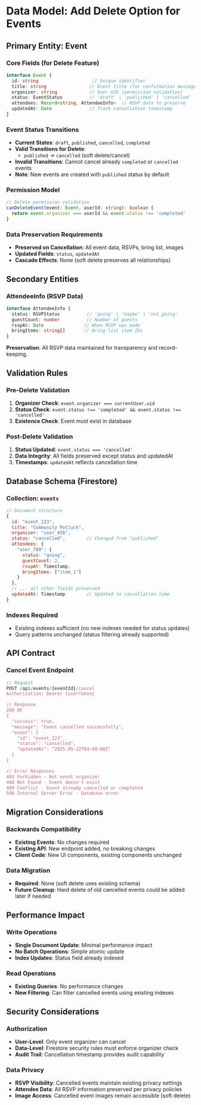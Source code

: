 # Data Model: Add Delete Option for Events

## Primary Entity: Event

### Core Fields (for Delete Feature)
```typescript
interface Event {
  id: string                    // Unique identifier
  title: string                // Event title (for confirmation messages)
  organizer: string            // User UID (permission validation)
  status: EventStatus          // 'draft' | 'published' | 'cancelled' | 'completed'
  attendees: Record<string, AttendeeInfo>  // RSVP data to preserve
  updatedAt: Date              // Track cancellation timestamp
}
```

### Event Status Transitions
- **Current States**: `draft`, `published`, `cancelled`, `completed`
- **Valid Transitions for Delete**:
  - `published` → `cancelled` (soft delete/cancel)
- **Invalid Transitions**: Cannot cancel already `completed` or `cancelled` events
- **Note**: New events are created with `published` status by default

### Permission Model
```typescript
// Delete permission validation
canDeleteEvent(event: Event, userId: string): boolean {
  return event.organizer === userId && event.status !== 'completed'
}
```

### Data Preservation Requirements
- **Preserved on Cancellation**: All event data, RSVPs, bring list, images
- **Updated Fields**: `status`, `updatedAt`
- **Cascade Effects**: None (soft delete preserves all relationships)

## Secondary Entities

### AttendeeInfo (RSVP Data)
```typescript
interface AttendeeInfo {
  status: RSVPStatus          // 'going' | 'maybe' | 'not_going'
  guestCount: number          // Number of guests
  rsvpAt: Date               // When RSVP was made
  bringItems: string[]       // Bring list item IDs
}
```

**Preservation**: All RSVP data maintained for transparency and record-keeping.

## Validation Rules

### Pre-Delete Validation
1. **Organizer Check**: `event.organizer === currentUser.uid`
2. **Status Check**: `event.status !== 'completed' && event.status !== 'cancelled'`
3. **Existence Check**: Event must exist in database

### Post-Delete Validation
1. **Status Updated**: `event.status === 'cancelled'`
2. **Data Integrity**: All fields preserved except status and updatedAt
3. **Timestamps**: `updatedAt` reflects cancellation time

## Database Schema (Firestore)

### Collection: `events`
```javascript
// Document structure
{
  id: "event_123",
  title: "Community Potluck",
  organizer: "user_456",
  status: "cancelled",        // Changed from "published"
  attendees: {
    "user_789": {
      status: "going",
      guestCount: 2,
      rsvpAt: Timestamp,
      bringItems: ["item_1"]
    }
  },
  // ... all other fields preserved
  updatedAt: Timestamp        // Updated to cancellation time
}
```

### Indexes Required
- Existing indexes sufficient (no new indexes needed for status updates)
- Query patterns unchanged (status filtering already supported)

## API Contract

### Cancel Event Endpoint
```typescript
// Request
POST /api/events/{eventId}/cancel
Authorization: Bearer {userToken}

// Response
200 OK
{
  "success": true,
  "message": "Event cancelled successfully",
  "event": {
    "id": "event_123",
    "status": "cancelled",
    "updatedAt": "2025-09-22T04:00:00Z"
  }
}

// Error Responses
403 Forbidden - Not event organizer
404 Not Found - Event doesn't exist
409 Conflict - Event already cancelled or completed
500 Internal Server Error - Database error
```

## Migration Considerations

### Backwards Compatibility
- **Existing Events**: No changes required
- **Existing API**: New endpoint added, no breaking changes
- **Client Code**: New UI components, existing components unchanged

### Data Migration
- **Required**: None (soft delete uses existing schema)
- **Future Cleanup**: Hard delete of old cancelled events could be added later if needed

## Performance Impact

### Write Operations
- **Single Document Update**: Minimal performance impact
- **No Batch Operations**: Simple atomic update
- **Index Updates**: Status field already indexed

### Read Operations
- **Existing Queries**: No performance changes
- **New Filtering**: Can filter cancelled events using existing indexes

## Security Considerations

### Authorization
- **User-Level**: Only event organizer can cancel
- **Data-Level**: Firestore security rules must enforce organizer check
- **Audit Trail**: Cancellation timestamp provides audit capability

### Data Privacy
- **RSVP Visibility**: Cancelled events maintain existing privacy settings
- **Attendee Data**: All RSVP information preserved per privacy policies
- **Image Access**: Cancelled event images remain accessible (soft delete)